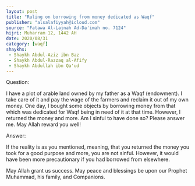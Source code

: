 ```yaml
---
layout: post
title: "Ruling on borrowing from money dedicated as Waqf"
publisher: "alsalafiyyah@icloud.com"
source: "Fatawa Al-Lajnah Ad-Da'imah no. 7124"
hijri: Muharram 12, 1442 AH
date: 2020/08/31
category: [waqf]
shaykhs: 
 - Shaykh Abdul-Aziz ibn Baz
 - Shaykh Abdul-Razzaq al-Afify
 - Shaykh Abdullah ibn Qa'ud
---
```


Question: 

I have a plot of arable land owned by my father as a Waqf (endowment). I take care of it and pay the wage of the farmers and reclaim it out of my own money. One day, I bought some objects by borrowing money from that which was dedicated for Waqf being in need of it at that time. However, I returned the money and more. Am I sinful to have done so? Please answer me. May Allah reward you well!

Answer:

If the reality is as you mentioned, meaning, that you returned the money you took for a good purpose and more, you are not sinful. However, it would have been more precautionary if you had borrowed from elsewhere. 

May Allah grant us success. May peace and blessings be upon our Prophet Muhammad, his family, and Companions.
